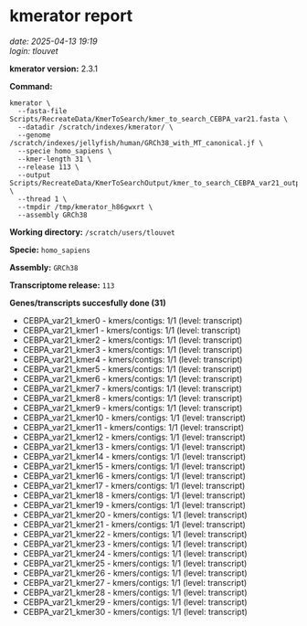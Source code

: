 # kmerator report
*date: 2025-04-13 19:19*  
*login: tlouvet*

**kmerator version:** 2.3.1

**Command:**

```
kmerator \
  --fasta-file Scripts/RecreateData/KmerToSearch/kmer_to_search_CEBPA_var21.fasta \
  --datadir /scratch/indexes/kmerator/ \
  --genome /scratch/indexes/jellyfish/human/GRCh38_with_MT_canonical.jf \
  --specie homo_sapiens \
  --kmer-length 31 \
  --release 113 \
  --output Scripts/RecreateData/KmerToSearchOutput/kmer_to_search_CEBPA_var21_output \
  --thread 1 \
  --tmpdir /tmp/kmerator_h86gwxrt \
  --assembly GRCh38
```

**Working directory:** `/scratch/users/tlouvet`

**Specie:** `homo_sapiens`

**Assembly:** `GRCh38`

**Transcriptome release:** `113`

**Genes/transcripts succesfully done (31)**

- CEBPA_var21_kmer0 - kmers/contigs: 1/1 (level: transcript)
- CEBPA_var21_kmer1 - kmers/contigs: 1/1 (level: transcript)
- CEBPA_var21_kmer2 - kmers/contigs: 1/1 (level: transcript)
- CEBPA_var21_kmer3 - kmers/contigs: 1/1 (level: transcript)
- CEBPA_var21_kmer4 - kmers/contigs: 1/1 (level: transcript)
- CEBPA_var21_kmer5 - kmers/contigs: 1/1 (level: transcript)
- CEBPA_var21_kmer6 - kmers/contigs: 1/1 (level: transcript)
- CEBPA_var21_kmer7 - kmers/contigs: 1/1 (level: transcript)
- CEBPA_var21_kmer8 - kmers/contigs: 1/1 (level: transcript)
- CEBPA_var21_kmer9 - kmers/contigs: 1/1 (level: transcript)
- CEBPA_var21_kmer10 - kmers/contigs: 1/1 (level: transcript)
- CEBPA_var21_kmer11 - kmers/contigs: 1/1 (level: transcript)
- CEBPA_var21_kmer12 - kmers/contigs: 1/1 (level: transcript)
- CEBPA_var21_kmer13 - kmers/contigs: 1/1 (level: transcript)
- CEBPA_var21_kmer14 - kmers/contigs: 1/1 (level: transcript)
- CEBPA_var21_kmer15 - kmers/contigs: 1/1 (level: transcript)
- CEBPA_var21_kmer16 - kmers/contigs: 1/1 (level: transcript)
- CEBPA_var21_kmer17 - kmers/contigs: 1/1 (level: transcript)
- CEBPA_var21_kmer18 - kmers/contigs: 1/1 (level: transcript)
- CEBPA_var21_kmer19 - kmers/contigs: 1/1 (level: transcript)
- CEBPA_var21_kmer20 - kmers/contigs: 1/1 (level: transcript)
- CEBPA_var21_kmer21 - kmers/contigs: 1/1 (level: transcript)
- CEBPA_var21_kmer22 - kmers/contigs: 1/1 (level: transcript)
- CEBPA_var21_kmer23 - kmers/contigs: 1/1 (level: transcript)
- CEBPA_var21_kmer24 - kmers/contigs: 1/1 (level: transcript)
- CEBPA_var21_kmer25 - kmers/contigs: 1/1 (level: transcript)
- CEBPA_var21_kmer26 - kmers/contigs: 1/1 (level: transcript)
- CEBPA_var21_kmer27 - kmers/contigs: 1/1 (level: transcript)
- CEBPA_var21_kmer28 - kmers/contigs: 1/1 (level: transcript)
- CEBPA_var21_kmer29 - kmers/contigs: 1/1 (level: transcript)
- CEBPA_var21_kmer30 - kmers/contigs: 1/1 (level: transcript)
